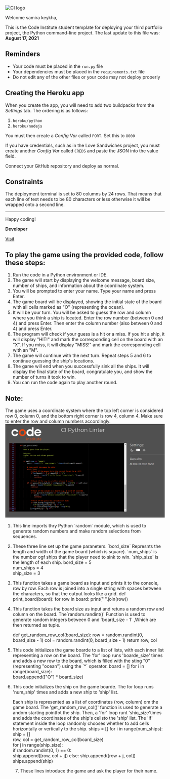 ![CI logo](https://codeinstitute.s3.amazonaws.com/fullstack/ci_logo_small.png)

Welcome samira keykha,

This is the Code Institute student template for deploying your third portfolio project, the Python command-line project. The last update to this file was: **August 17, 2021**

## Reminders

* Your code must be placed in the `run.py` file
* Your dependencies must be placed in the `requirements.txt` file
* Do not edit any of the other files or your code may not deploy properly

## Creating the Heroku app

When you create the app, you will need to add two buildpacks from the _Settings_ tab. The ordering is as follows:

1. `heroku/python`
2. `heroku/nodejs`

You must then create a _Config Var_ called `PORT`. Set this to `8000`

If you have credentials, such as in the Love Sandwiches project, you must create another _Config Var_ called `CREDS` and paste the JSON into the value field.

Connect your GitHub repository and deploy as normal.

## Constraints

The deployment terminal is set to 80 columns by 24 rows. That means that each line of text needs to be 80 characters or less otherwise it will be wrapped onto a second line.

-----
Happy coding!

**Developer**

[Visit](https://ship-hub.herokuapp.com/)


## To play the game using the provided code, follow these steps: ##

1. Run the code in a Python environment or IDE.
2. The game will start by displaying the welcome message, board size, number of ships, and information about the coordinate system.
3. You will be prompted to enter your name. Type your name and press Enter.
4. The game board will be displayed, showing the initial state of the board with all cells marked as "O" (representing the ocean).
5. It will be your turn. You will be asked to guess the row and column where you think a ship is located. Enter the row number (between 0 and 4) and press Enter. Then enter the column number (also between 0 and 4) and press Enter.
6. The program will check if your guess is a hit or a miss. If you hit a ship, it will display "HIT!" and mark the corresponding cell on the board with an "X". If you miss, it will display "MISS!" and mark the corresponding cell with an "M".
7. The game will continue with the next turn. Repeat steps 5 and 6 to continue guessing the ship's locations.
8. The game will end when you successfully sink all the ships. It will display the final state of the board, congratulate you, and show the number of turns it took to win.
9. You can run the code again to play another round.

## Note: ## 
The game uses a coordinate system where the top left corner is considered row 0, column 0, and the bottom right corner is row 4, column 4. Make sure to enter the row and column numbers accordingly.
![Alt Text](11.png)

1. This line imports thry Python ´random´ module, which is used to generate random numbers and make random 
selections from sequences.

2. These three line set up the game paraneters.
´bord_size´ Represnts the length and width of the game board (which is square).
´num_ships´ is the number ogf ships that the player need to sink to win.
´ship_size´ is the length of each ship.
bord_size = 5  
num_ships = 4  
ship_size = 3  

3. This function takes a game board as input and prints it to the console, row by row. Each row is joined into a single
string with spaces between the characters, so that the output looks like a grid.
def print_board(board):
for row in board:
print(" ".join(row))

4. This function takes the board size as input and retuns a random row and column on the board. The´random.randint()´ 
Function is used to generate random integers between 0 and ´board_size - 1´ ,Which are then returned as tuple.


    def get_random_row_col(board_size):
    row = random.randint(0, board_size - 1) 
    col = random.randint(0, board_size - 1) 
    return row, col

5. This code initializes the game boarde to a list of lists, with each inner list representing a row on the board.
The 'for' loop runs 'boarde_size' times and adds a new row to the board, which is filled with the sting "0" (representing "ocean") using the ´*´ operator.
    board = []
    for i in range(board_size):  
    board.append(["O"] * board_size) 


6. This code initializes  the ship on the game boarde. The for loop runs 'num_ship' times and adds a new ship to 'ship' list.

    Each ship is represented as a list of coordinates (row, column) om the game board. The 'get_random_row_col()' function is used to generate a andom starting pointfot the ship. Then, a 'for' loop runt 'shio_size'times and adds the coordinates of the ship's cellsto the 'ship' list.  The 'if' statement inside the loop randomly chooses whether to add cells horizontally or vertically to the ship.
   ships = []
   for i in range(num_ships):     
   ship = []                      
   row, col = get_random_row_col(board_size)   
   for j in range(ship_size):     
   if random.randint(0, 1) == 0:  
   ship.append([row, col + j])
   else:
   ship.append([row + j, col])
   ships.append(ship)

   7. These lines introduce the game and ask the player for their name.





[def]: https://ship-hub.herokuapp.com/